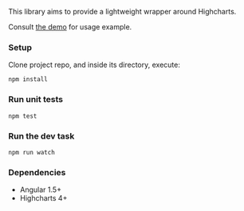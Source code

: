 This library aims to provide a lightweight wrapper around Highcharts.

Consult [the demo](demo/usage-demo.component.js) for usage example.


### Setup
Clone project repo, and inside its directory, execute:
```
npm install
```

### Run unit tests
```
npm test
```

### Run the dev task
```
npm run watch
```

### Dependencies
+ Angular 1.5+
+ Highcharts 4+
